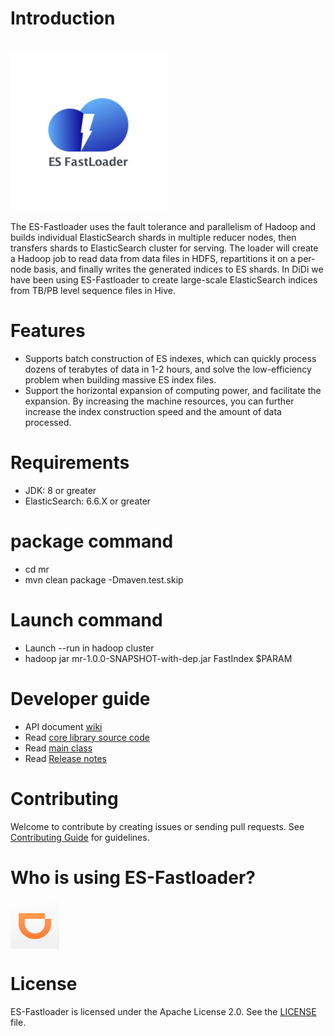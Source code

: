 # Introduction
# <img src="imgs/logo.png" width="250px" align="center" alt="ES-Fastloader"/>
The ES-Fastloader uses the fault tolerance and parallelism of Hadoop and builds individual ElasticSearch shards in multiple reducer nodes, then transfers shards to ElasticSearch cluster for serving. The loader will create a Hadoop job to read data from data files in HDFS, repartitions it on a per-node basis, and finally writes the generated indices to ES shards. In DiDi we have been using ES-Fastloader to create large-scale ElasticSearch indices from TB/PB level sequence files in Hive. 

# Features
* Supports batch construction of ES indexes, which can quickly process dozens of terabytes of data in 1-2 hours, and solve the low-efficiency problem when building massive ES index files.
* Support the horizontal expansion of computing power, and facilitate the expansion. By increasing the machine resources, you can further increase the index construction speed and the amount of data processed.

# Requirements
* JDK: 8 or greater
* ElasticSearch: 6.6.X or greater

# package command
* cd mr
* mvn clean package -Dmaven.test.skip

# Launch command
* Launch --run in hadoop cluster
* hadoop jar  mr-1.0.0-SNAPSHOT-with-dep.jar FastIndex $PARAM

# Developer guide
* API document [wiki](https://github.com/didi/ES-Fastloader/wiki)
* Read [core library source code](https://github.com/didi/ES-Fastloader/tree/1.0.0)
* Read [main class](https://github.com/didi/ES-Fastloader/blob/1.0.0/mr/src/main/java/com/didichuxing/datachannel/arius/fastindex/FastIndex.java)
* Read [Release notes](RELEASE-NOTES.md)

# Contributing
Welcome to contribute by creating issues or sending pull requests. See [Contributing Guide](CONTRIBUTING.md) for guidelines.

# Who is using ES-Fastloader?
<img src="imgs/didi.png" width="78px" align="center" alt="滴滴出行"/>

# License
ES-Fastloader is licensed under the Apache License 2.0. See the [LICENSE](LICENSE) file.
